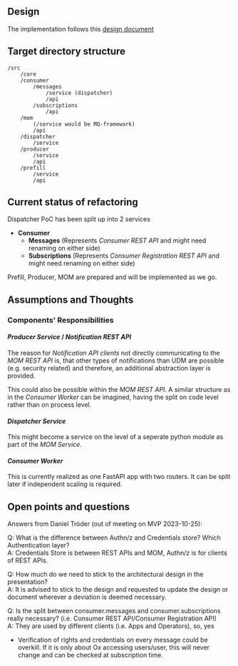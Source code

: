 ## Design

The implementation follows this [design document](https://git.knut.univention.de/univention/internal/swp-infocenter/-/tree/main/topics/provisioning)


## Target directory structure

```
/src
    /core
    /consumer
        /messages
            /service (dispatcher)
            /api
        /subscriptions
            /api
    /mom
        (/service would be MQ-framework)
        /api
    /dispatcher
        /service
    /producer
        /service
        /api
    /prefill
        /service
        /api
```


## Current status of refactoring

Dispatcher PoC has been split up into 2 services

- **Consumer**
  - **Messages** (Represents _Consumer REST API_ and might need renaming on either side)
  - **Subscriptions** (Represents _Consumer Registration REST API_ and might need renaming on either side)


Prefill, Producer, MOM are prepared and will be implemented as we go.

## Assumptions and Thoughts

### Components' Responsibilities

#### _Producer Service_ / _Notification REST API_

The reason for _Notification API clients_ not directly communicating to the _MOM REST API_ is, that other types of notifications than UDM are possible (e.g. security related) and therefore, an additional abstraction layer is provided.

This could also be possible within the _MOM REST API_. A similar structure as in the _Consumer Worker_ can be imagined, having the split on code level rather than on process level.

#### _Dispatcher Service_

This might become a service on the level of a seperate python module as part of the _MOM Service_.

#### _Consumer Worker_

This is currently realized as one FastAPI app with two routers. It can be split later if independent scaling is required.

## Open points and questions

Answers from Daniel Tröder (out of meeting on MVP 2023-10-25):

Q: What is the difference between Authn/z and Credentials store? Which Authentication layer? \
A: Credentials Store is between REST APIs and MOM, Authn/z is for clients of REST APIs.

Q: How much do we need to stick to the architectural design in the presentation? \
A: It is advised to stick to the design and requested to update the design or document wherever a deviation is deemed necessary.

Q: Is the split between consumer.messages and consumer.subscriptions really necessary? (i.e. Consumer REST API/Consumer Registration API) \
A: They are used by different clients (i.e. Apps and Operators), so, yes

- Verification of rights and credentials on every message could be overkill.
  If it is only about Ox accessing users/user, this will never change and can be checked at subscription time.